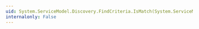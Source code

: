 ```yaml
---
uid: System.ServiceModel.Discovery.FindCriteria.IsMatch(System.ServiceModel.Discovery.EndpointDiscoveryMetadata)
internalonly: False
---
```

